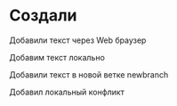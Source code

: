 # Создали

Добавили текст через Web браузер

Добавим текст локально

Добавили текст в новой ветке newbranch

Добавил локальный конфликт